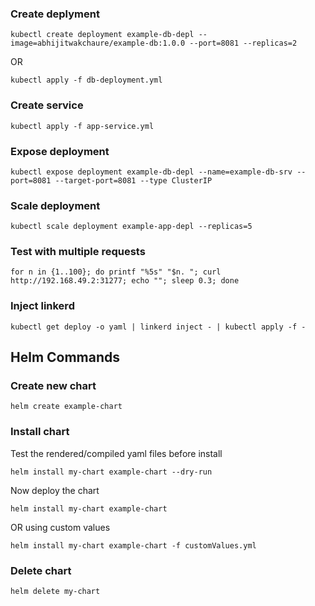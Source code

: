 
### Create deplyment
```
kubectl create deployment example-db-depl --image=abhijitwakchaure/example-db:1.0.0 --port=8081 --replicas=2
```

OR

```
kubectl apply -f db-deployment.yml
```

### Create service
```
kubectl apply -f app-service.yml
```

### Expose deployment
```
kubectl expose deployment example-db-depl --name=example-db-srv --port=8081 --target-port=8081 --type ClusterIP
```

### Scale deployment
```
kubectl scale deployment example-app-depl --replicas=5
```


### Test with multiple requests
```
for n in {1..100}; do printf "%5s" "$n. "; curl http://192.168.49.2:31277; echo ""; sleep 0.3; done
```

### Inject linkerd
```
kubectl get deploy -o yaml | linkerd inject - | kubectl apply -f -
```

## Helm Commands

### Create new chart
```
helm create example-chart
```

### Install chart

Test the rendered/compiled yaml files before install
```
helm install my-chart example-chart --dry-run
```

Now deploy the chart

```
helm install my-chart example-chart
```
OR using custom values
```
helm install my-chart example-chart -f customValues.yml
```

### Delete chart
```
helm delete my-chart
```


